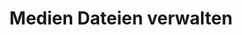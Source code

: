 ---
title: Medien Dateien verwalten
type: docs
weight: 30
url: /de/androidjava/manage-media-files
---